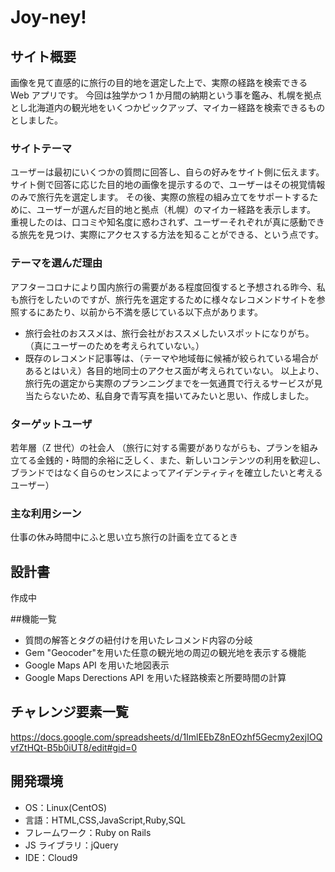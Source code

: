 # Joy-ney!

## サイト概要

画像を見て直感的に旅行の目的地を選定した上で、実際の経路を検索できる Web アプリです。
今回は独学かつ 1 か月間の納期という事を鑑み、札幌を拠点とし北海道内の観光地をいくつかピックアップ、マイカー経路を検索できるものとしました。

### サイトテーマ

ユーザーは最初にいくつかの質問に回答し、自らの好みをサイト側に伝えます。
サイト側で回答に応じた目的地の画像を提示するので、ユーザーはその視覚情報のみで旅行先を選定します。
その後、実際の旅程の組み立てをサポートするために、ユーザーが選んだ目的地と拠点（札幌）のマイカー経路を表示します。
重視したのは、口コミや知名度に惑わされず、ユーザーそれぞれが真に感動できる旅先を見つけ、実際にアクセスする方法を知ることができる、という点です。

### テーマを選んだ理由

アフターコロナにより国内旅行の需要がある程度回復すると予想される昨今、私も旅行をしたいのですが、旅行先を選定するために様々なレコメンドサイトを参照するにあたり、以前から不満を感じている以下点があります。
 - 旅行会社のおススメは、旅行会社がおススメしたいスポットになりがち。（真にユーザーのためを考えられていない。）
 - 既存のレコメンド記事等は、（テーマや地域毎に候補が絞られている場合があるとはいえ）各目的地同士のアクセス面が考えられていない。
以上より、旅行先の選定から実際のプランニングまでを一気通貫で行えるサービスが見当たらないため、私自身で青写真を描いてみたいと思い、作成しました。

### ターゲットユーザ

若年層（Z 世代）の社会人
（旅行に対する需要がありながらも、プランを組み立てる金銭的・時間的余裕に乏しく、また、新しいコンテンツの利用を歓迎し、ブランドではなく自らのセンスによってアイデンティティを確立したいと考えるユーザー）

### 主な利用シーン

仕事の休み時間中にふと思い立ち旅行の計画を立てるとき

## 設計書

作成中

##機能一覧
- 質問の解答とタグの紐付けを用いたレコメンド内容の分岐
- Gem "Geocoder"を用いた任意の観光地の周辺の観光地を表示する機能
- Google Maps API を用いた地図表示
- Google Maps Derections API を用いた経路検索と所要時間の計算

## チャレンジ要素一覧

<https://docs.google.com/spreadsheets/d/1ImlEEbZ8nEOzhf5Gecmy2exjIOQvfZtHQt-B5b0iUT8/edit#gid=0>

## 開発環境

- OS：Linux(CentOS)
- 言語：HTML,CSS,JavaScript,Ruby,SQL
- フレームワーク：Ruby on Rails
- JS ライブラリ：jQuery
- IDE：Cloud9

